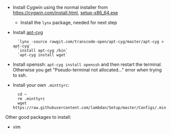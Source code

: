 - Install Cygwin using the normal installer from https://cygwin.com/install.html, [setup-x86_64.exe](https://cygwin.com/setup-x86_64.exe)
	- Install the `lynx` package, needed for next step

- Install [apt-cyg](https://github.com/transcode-open/apt-cyg)
		
		`lynx -source rawgit.com/transcode-open/apt-cyg/master/apt-cyg > apt-cyg`
		`install apt-cyg /bin`
		`apt-cyg install wget`

- Install openssh: `apt-cyg install openssh` and then restart the terminal. Otherwise you get "Pseudo-terminal not allocated..." error when trying to ssh.

- Install your own `.minttyrc`:

		cd ~
		rm .minttyrc
		wget https://raw.githubusercontent.com/lambdan/Setup/master/Configs/.minttyrc


Other good packages to install:

- vim

